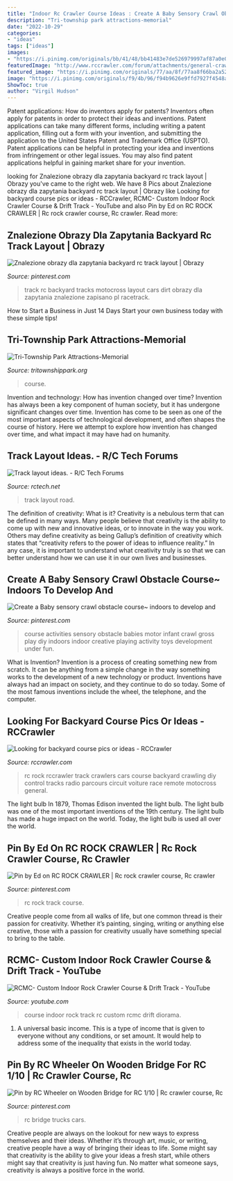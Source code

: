 ```yaml
---
title: "Indoor Rc Crawler Course Ideas : Create A Baby Sensory Crawl Obstacle Course~ Indoors To Develop And"
description: "Tri-township park attractions-memorial"
date: "2022-10-29"
categories:
- "ideas"
tags: ["ideas"]
images:
- "https://i.pinimg.com/originals/bb/41/48/bb41483e7de526979997af87a0e06e93.jpg"
featuredImage: "http://www.rccrawler.com/forum/attachments/general-crawlers/274865d1393985960-img_0635.jpg"
featured_image: "https://i.pinimg.com/originals/77/aa/8f/77aa8f66ba2a522d1381135f9daaca20.jpg"
image: "https://i.pinimg.com/originals/f9/4b/96/f94b9626e9ffd7927f4548aaf7b3d135.jpg"
ShowToc: true
author: "Virgil Hudson"
---
```



Patent applications: How do inventors apply for patents?
Inventors often apply for patents in order to protect their ideas and inventions. Patent applications can take many different forms, including writing a patent application, filling out a form with your invention, and submitting the application to the United States Patent and Trademark Office (USPTO). 
Patent applications can be helpful in protecting your idea and inventions from infringement or other legal issues. You may also find patent applications helpful in gaining market share for your invention.

	

		
looking for Znalezione obrazy dla zapytania backyard rc track layout | Obrazy you've came to the right web. We have 8 Pics about Znalezione obrazy dla zapytania backyard rc track layout | Obrazy like Looking for backyard course pics or ideas - RCCrawler, RCMC- Custom Indoor Rock Crawler Course &amp; Drift Track - YouTube and also Pin by Ed on RC ROCK CRAWLER | Rc rock crawler course, Rc crawler. Read more:
		
    
## Znalezione Obrazy Dla Zapytania Backyard Rc Track Layout | Obrazy

<img loading=lazy src="https://i.pinimg.com/originals/f9/4b/96/f94b9626e9ffd7927f4548aaf7b3d135.jpg" onerror="this.onerror=null;this.src='https://tse4.mm.bing.net/th?id=OIP.qNODS4NCwjSBU2fXfN6iTgHaFj&amp;pid=15.1';" alt="Znalezione obrazy dla zapytania backyard rc track layout | Obrazy">

_Source: pinterest.com_

>track rc backyard tracks motocross layout cars dirt obrazy dla zapytania znalezione zapisano pl racetrack. 

	

How to Start a Business in Just 14 Days
Start your own business today with these simple tips!

    
## Tri-Township Park Attractions-Memorial

<img loading=lazy src="https://www.tritownshippark.org/images/2019/RC_Crawler/RC_Crawler_Course_090620_1000_thumb1000.jpg" onerror="this.onerror=null;this.src='https://tse1.mm.bing.net/th?id=OIP.CNoY69NXFKclBbNA8C_XTAHaFj&amp;pid=15.1';" alt="Tri-Township Park Attractions-Memorial">

_Source: tritownshippark.org_

>course. 

	

Invention and technology: How has invention changed over time?
Invention has always been a key component of human society, but it has undergone significant changes over time. Invention has come to be seen as one of the most important aspects of technological development, and often shapes the course of history. Here we attempt to explore how invention has changed over time, and what impact it may have had on humanity.

    
## Track Layout Ideas. - R/C Tech Forums

<img loading=lazy src="https://www.rctech.net/forum/attachments/electric-road/502362d1253719908-track-layout-ideas-360raceway.jpg" onerror="this.onerror=null;this.src='https://tse4.mm.bing.net/th?id=OIP.8ThOJY6vUDslbAY91aY2rgHaFj&amp;pid=15.1';" alt="Track layout ideas. - R/C Tech Forums">

_Source: rctech.net_

>track layout road. 

	

The definition of creativity: What is it?
Creativity is a nebulous term that can be defined in many ways. Many people believe that creativity is the ability to come up with new and innovative ideas, or to innovate in the way you work. Others may define creativity as being Gallup’s definition of creativity which states that “creativity refers to the power of ideas to influence reality.” In any case, it is important to understand what creativity truly is so that we can better understand how we can use it in our own lives and businesses.

    
## Create A Baby Sensory Crawl Obstacle Course~ Indoors To Develop And

<img loading=lazy src="https://i.pinimg.com/originals/bb/41/48/bb41483e7de526979997af87a0e06e93.jpg" onerror="this.onerror=null;this.src='https://tse4.mm.bing.net/th?id=OIP._DiNq5tU63HSoEakwx5xnwHaHa&amp;pid=15.1';" alt="Create a Baby sensory crawl obstacle course~ indoors to develop and">

_Source: pinterest.com_

>course activities sensory obstacle babies motor infant crawl gross play diy indoors indoor creative playing activity toys development under fun. 

	

What is Invention?
Invention is a process of creating something new from scratch. It can be anything from a simple change in the way something works to the development of a new technology or product. Inventions have always had an impact on society, and they continue to do so today. Some of the most famous inventions include the wheel, the telephone, and the computer.

    
## Looking For Backyard Course Pics Or Ideas - RCCrawler

<img loading=lazy src="http://www.rccrawler.com/forum/attachments/general-crawlers/274865d1393985960-img_0635.jpg" onerror="this.onerror=null;this.src='https://tse3.mm.bing.net/th?id=OIP.0vUCj2_UCs-WXOtwTQaoEAHaFi&amp;pid=15.1';" alt="Looking for backyard course pics or ideas - RCCrawler">

_Source: rccrawler.com_

>rc rock rccrawler track crawlers cars course backyard crawling diy control tracks radio parcours circuit voiture race remote motocross general. 

	

The light bulb
In 1879, Thomas Edison invented the light bulb. The light bulb was one of the most important inventions of the 19th century. The light bulb has made a huge impact on the world. Today, the light bulb is used all over the world.

    
## Pin By Ed On RC ROCK CRAWLER | Rc Rock Crawler Course, Rc Crawler

<img loading=lazy src="https://i.pinimg.com/736x/31/c7/eb/31c7eb88d404b785f16d90c7786186b7.jpg" onerror="this.onerror=null;this.src='https://tse4.mm.bing.net/th?id=OIP.o7UsweIYRKSYgAeAPqCXbgHaJ3&amp;pid=15.1';" alt="Pin by Ed on RC ROCK CRAWLER | Rc rock crawler course, Rc crawler">

_Source: pinterest.com_

>rc rock track course. 

	

Creative people come from all walks of life, but one common thread is their passion for creativity. Whether it’s painting, singing, writing or anything else creative, those with a passion for creativity usually have something special to bring to the table.

    
## RCMC- Custom Indoor Rock Crawler Course &amp; Drift Track - YouTube

<img loading=lazy src="https://i.ytimg.com/vi/giyx1j9IDhY/hqdefault.jpg" onerror="this.onerror=null;this.src='https://tse4.mm.bing.net/th?id=OIP.HioCm4QDW7vtJU0YgAJJSQHaFj&amp;pid=15.1';" alt="RCMC- Custom Indoor Rock Crawler Course &amp; Drift Track - YouTube">

_Source: youtube.com_

>course indoor rock track rc custom rcmc drift diorama. 

	

1. A universal basic income. This is a type of income that is given to everyone without any conditions, or set amount. It would help to address some of the inequality that exists in the world today.

    
## Pin By RC Wheeler On Wooden Bridge For RC 1/10 | Rc Crawler Course, Rc

<img loading=lazy src="https://i.pinimg.com/originals/77/aa/8f/77aa8f66ba2a522d1381135f9daaca20.jpg" onerror="this.onerror=null;this.src='https://tse1.mm.bing.net/th?id=OIP.ctK7SqJp338mu0qC4vSPqQHaFj&amp;pid=15.1';" alt="Pin by RC Wheeler on Wooden Bridge for RC 1/10 | Rc crawler course, Rc">

_Source: pinterest.com_

>rc bridge trucks cars. 

	

Creative people are always on the lookout for new ways to express themselves and their ideas. Whether it’s through art, music, or writing, creative people have a way of bringing their ideas to life. Some might say that creativity is the ability to give your ideas a fresh start, while others might say that creativity is just having fun. No matter what someone says, creativity is always a positive force in the world.

